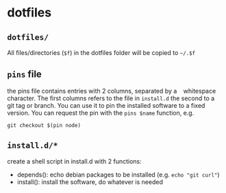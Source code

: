 # dotfiles

## ```dotfiles/```

All files/directories (```$f```) in the dotfiles folder will be copied to
```~/.$f```

## ```pins``` file

the pins file contains entries with 2 columns, separated by a ``` ```
whitespace character. The first columns refers to the file in ```install.d```
the second to a git tag or branch. You can use it to pin the installed software
to a fixed version. You can request the pin with the ```pins $name``` function,
e.g.

```
git checkout $(pin node)
```

## ```install.d/*```

create a shell script in install.d with 2 functions:

- depends(): echo debian packages to be installed (e.g. ```echo "git curl"```)
- install(): install the software, do whatever is needed
